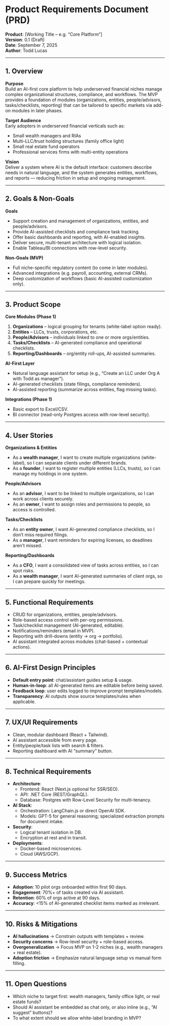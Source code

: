 # Product Requirements Document (PRD)
**Product**: [Working Title – e.g. “Core Platform”]  
**Version**: 0.1 (Draft)  
**Date**: September 7, 2025  
**Author**: Todd Lucas  

---

## 1. Overview
**Purpose**  
Build an AI-first core platform to help underserved financial niches manage complex organizational structures, compliance, and workflows. The MVP provides a foundation of modules (organizations, entities, people/advisors, tasks/checklists, reporting) that can be tailored to specific markets via add-on modules in later phases.  

**Target Audience**  
Early adopters in underserved financial verticals such as:  
- Small wealth managers and RIAs  
- Multi-LLC/trust holding structures (family office light)  
- Small real estate fund operators  
- Professional services firms with multi-entity operations  

**Vision**  
Deliver a system where AI is the default interface: customers describe needs in natural language, and the system generates entities, workflows, and reports — reducing friction in setup and ongoing management.  

---

## 2. Goals & Non-Goals
**Goals**  
- Support creation and management of organizations, entities, and people/advisors.  
- Provide AI-assisted checklists and compliance task tracking.  
- Offer basic dashboards and reporting, with AI-enabled insights.  
- Deliver secure, multi-tenant architecture with logical isolation.  
- Enable Tableau/BI connections with row-level security.  

**Non-Goals (MVP)**  
- Full niche-specific regulatory content (to come in later modules).  
- Advanced integrations (e.g. payroll, accounting, external CRMs).  
- Deep customization of workflows (basic AI-assisted customization only).  

---

## 3. Product Scope
**Core Modules (Phase 1)**  
1. **Organizations** – logical grouping for tenants (white-label option ready).  
2. **Entities** – LLCs, trusts, corporations, etc.  
3. **People/Advisors** – individuals linked to one or more orgs/entities.  
4. **Tasks/Checklists** – AI-generated compliance and operational checklists.  
5. **Reporting/Dashboards** – org/entity roll-ups, AI-assisted summaries.  

**AI-First Layer**  
- Natural language assistant for setup (e.g., “Create an LLC under Org A with Todd as manager”).  
- AI-generated checklists (state filings, compliance reminders).  
- AI-assisted reporting (summarize across entities, flag missing tasks).  

**Integrations (Phase 1)**  
- Basic export to Excel/CSV.  
- BI connector (read-only Postgres access with row-level security).  

---

## 4. User Stories
**Organizations & Entities**  
- As a **wealth manager**, I want to create multiple organizations (white-label), so I can separate clients under different brands.  
- As a **founder**, I want to register multiple entities (LLCs, trusts), so I can manage my holdings in one system.  

**People/Advisors**  
- As an **advisor**, I want to be linked to multiple organizations, so I can work across clients securely.  
- As an **owner**, I want to assign roles and permissions to people, so access is controlled.  

**Tasks/Checklists**  
- As an **entity owner**, I want AI-generated compliance checklists, so I don’t miss required filings.  
- As a **manager**, I want reminders for expiring licenses, so deadlines aren’t missed.  

**Reporting/Dashboards**  
- As a **CFO**, I want a consolidated view of tasks across entities, so I can spot risks.  
- As a **wealth manager**, I want AI-generated summaries of client orgs, so I can prepare quickly for meetings.  

---

## 5. Functional Requirements
- CRUD for organizations, entities, people/advisors.  
- Role-based access control with per-org permissions.  
- Task/checklist management (AI-generated, editable).  
- Notifications/reminders (email in MVP).  
- Reporting with drill-downs (entity → org → portfolio).  
- AI assistant integrated across modules (chat-based + contextual actions).  

---

## 6. AI-First Design Principles
- **Default entry point**: chat/assistant guides setup & usage.  
- **Human-in-loop**: all AI-generated items are editable before being saved.  
- **Feedback loop**: user edits logged to improve prompt templates/models.  
- **Transparency**: AI outputs show source templates/rules when applicable.  

---

## 7. UX/UI Requirements
- Clean, modular dashboard (React + Tailwind).  
- AI assistant accessible from every page.  
- Entity/people/task lists with search & filters.  
- Reporting dashboard with AI “summary” button.  

---

## 8. Technical Requirements
- **Architecture**:  
  - Frontend: React (Next.js optional for SSR/SEO).  
  - API: .NET Core (REST/GraphQL).  
  - Database: Postgres with Row-Level Security for multi-tenancy.  
- **AI Stack**:  
  - Orchestration: LangChain.js or direct OpenAI SDK.  
  - Models: GPT-5 for general reasoning; specialized extraction prompts for document intake.  
- **Security**:  
  - Logical tenant isolation in DB.  
  - Encryption at rest and in transit.  
- **Deployments**:  
  - Docker-based microservices.  
  - Cloud (AWS/GCP).  

---

## 9. Success Metrics
- **Adoption**: 10 pilot orgs onboarded within first 90 days.  
- **Engagement**: 70%+ of tasks created via AI assistant.  
- **Retention**: 60% of orgs active at 90 days.  
- **Accuracy**: <15% of AI-generated checklist items marked as irrelevant.  

---

## 10. Risks & Mitigations
- **AI hallucinations** → Constrain outputs with templates + review.  
- **Security concerns** → Row-level security + role-based access.  
- **Overgeneralization** → Focus MVP on 1-2 niches (e.g., wealth managers + real estate).  
- **Adoption friction** → Emphasize natural language setup vs manual form filling.  

---

## 11. Open Questions
- Which niche to target first: wealth managers, family office light, or real estate funds?  
- Should AI assistant be embedded as chat only, or also inline (e.g., “AI suggest” buttons)?  
- To what extent should we allow white-label branding in MVP?

